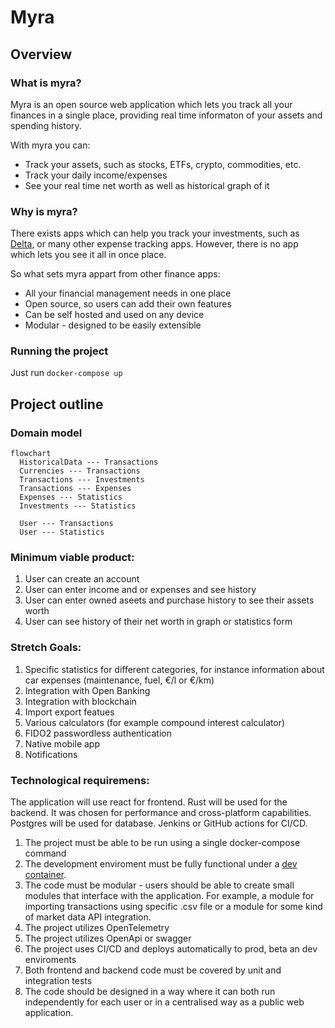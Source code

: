 # Myra

## Overview
### What is myra?
Myra is an open source web application which lets you track all your finances in a single place, providing real time informaton of your assets and spending history.

With myra you can:
* Track your assets, such as stocks, ETFs, crypto, commodities, etc. 
* Track your daily income/expenses
* See your real time net worth as well as historical graph of it

### Why is myra?
There exists apps which can help you track your investments, such as [Delta](https://delta.app/en), or many other expense tracking apps. However, there is no app which lets you see it all in once place.

So what sets myra appart from other finance apps:
* All your financial management needs in one place
* Open source, so users can add their own features
* Can be self hosted and used on any device
* Modular - designed to be easily extensible

### Running the project
Just run `docker-compose up`

## Project outline 

### Domain model

```mermaid
flowchart
  HistoricalData --- Transactions
  Currencies --- Transactions
  Transactions --- Investments
  Transactions --- Expenses
  Expenses --- Statistics
  Investments --- Statistics
  
  User --- Transactions
  User --- Statistics
```

### Minimum viable product:
1. User can create an account
1. User can enter income and or expenses and see history
1. User can enter owned aseets and purchase history to see their assets worth
1. User can see history of their net worth in graph or statistics form

### Stretch Goals:
1. Specific statistics for different categories, for instance information about car expenses (maintenance, fuel, €/l or €/km)
1. Integration with Open Banking
1. Integration with blockchain
1. Import export featues
1. Various calculators (for example compound interest calculator)
1. FIDO2 passwordless authentication
1. Native mobile app
1. Notifications

### Technological requiremens:
The application will use react for frontend. Rust will be used for the backend. It was chosen for performance and cross-platform capabilities. Postgres will be used for database. Jenkins or GitHub actions for CI/CD.

1. The project must be able to be run using a single docker-compose command
1. The development enviroment must be fully functional under a [dev container](https://containers.dev/).
1. The code must be modular - users should be able to create small modules that interface with the application. For example, a module for importing transactions using specific .csv file or a module for some kind of market data API integration.
1. The project utilizes OpenTelemetry
1. The project utilizes OpenApi or swagger
1. The project uses CI/CD and deploys automatically to prod, beta an dev enviroments
1. Both frontend and backend code must be covered by unit and integration tests
1. The code should be designed in a way where it can both run independently for each user or in a centralised way as a public web application.
